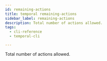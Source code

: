 ```yaml
---
id: remaining-actions
title: temporal remaining-actions
sidebar_label: remaining-actions
description: Total number of actions allowed.
tags:
  - cli-reference
  - temporal-cli

---
```


Total number of actions allowed.
